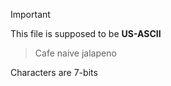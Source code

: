 > [!IMPORTANT]
> This file is supposed to be **US-ASCII**

> Cafe naive jalapeno

Characters are 7-bits